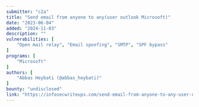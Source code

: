 ```yaml
---
submitter: "c2a"
title: "Send email from anyone to any(user outlook Microsoft)"
date: "2023-06-04"
added: "2024-11-03"
description: ""
vulnerabilities: [
    "Open mail relay", "Email spoofing", "SMTP", "SPF bypass"
]
programs: [
    "Microsoft"
]
authors: [
    "Abbas Heybati (@abbas_heybati)"
]
bounty: "undisclosed"
link: "https://infosecwriteups.com/send-email-from-anyone-to-any-user-outlook-microsoft-69fce333066d"
---
```





